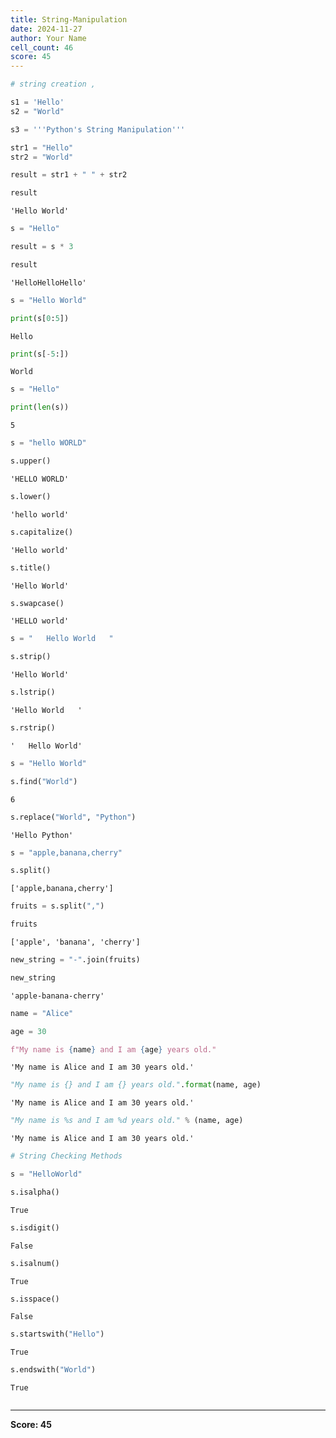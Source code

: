 ```yaml
---
title: String-Manipulation
date: 2024-11-27
author: Your Name
cell_count: 46
score: 45
---
```


```python
# string creation ,

s1 = 'Hello'
s2 = "World"
```


```python
s3 = '''Python's String Manipulation'''
```


```python
str1 = "Hello"
str2 = "World"
```


```python
result = str1 + " " + str2
```


```python
result
```




    'Hello World'




```python
s = "Hello"
```


```python
result = s * 3
```


```python
result
```




    'HelloHelloHello'




```python
s = "Hello World"
```


```python
print(s[0:5]) 
```

    Hello



```python
print(s[-5:]) 
```

    World



```python
s = "Hello"
```


```python
print(len(s)) 
```

    5



```python
s = "hello WORLD"
```


```python
s.upper()
```




    'HELLO WORLD'




```python
s.lower()
```




    'hello world'




```python
s.capitalize()
```




    'Hello world'




```python
s.title()
```




    'Hello World'




```python
s.swapcase()
```




    'HELLO world'




```python
s = "   Hello World   "
```


```python
s.strip()
```




    'Hello World'




```python
s.lstrip()
```




    'Hello World   '




```python
s.rstrip()
```




    '   Hello World'




```python
s = "Hello World"
```


```python
s.find("World")
```




    6




```python
s.replace("World", "Python")
```




    'Hello Python'




```python
s = "apple,banana,cherry"
```


```python
s.split()
```




    ['apple,banana,cherry']




```python
fruits = s.split(",")
```


```python
fruits
```




    ['apple', 'banana', 'cherry']




```python
new_string = "-".join(fruits)
```


```python
new_string
```




    'apple-banana-cherry'




```python
name = "Alice"
```


```python
age = 30
```


```python
f"My name is {name} and I am {age} years old."
```




    'My name is Alice and I am 30 years old.'




```python
"My name is {} and I am {} years old.".format(name, age)
```




    'My name is Alice and I am 30 years old.'




```python
"My name is %s and I am %d years old." % (name, age)
```




    'My name is Alice and I am 30 years old.'




```python
# String Checking Methods
```


```python
s = "HelloWorld"
```


```python
s.isalpha()
```




    True




```python
s.isdigit()
```




    False




```python
s.isalnum()
```




    True




```python
s.isspace()
```




    False




```python
s.startswith("Hello")
```




    True




```python
s.endswith("World")
```




    True




```python

```


---
**Score: 45**

